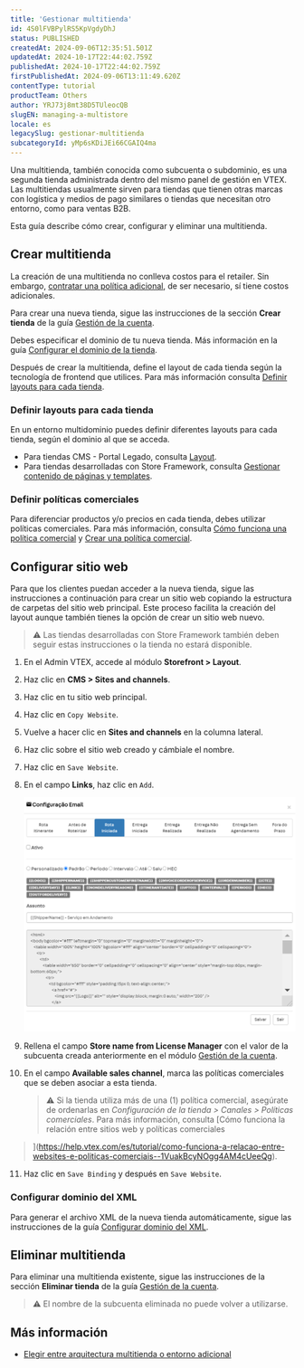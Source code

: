 ```yaml
---
title: 'Gestionar multitienda'
id: 4S0lFVBPylRS5KpVgdyDhJ
status: PUBLISHED
createdAt: 2024-09-06T12:35:51.501Z
updatedAt: 2024-10-17T22:44:02.759Z
publishedAt: 2024-10-17T22:44:02.759Z
firstPublishedAt: 2024-09-06T13:11:49.620Z
contentType: tutorial
productTeam: Others
author: YRJ73j8mt38D5TUleocQB
slugEN: managing-a-multistore
locale: es
legacySlug: gestionar-multitienda
subcategoryId: yMp6sKDiJEi66CGAIQ4ma
---
```


Una multitienda, también conocida como subcuenta o subdominio, es una segunda tienda administrada dentro del mismo panel de gestión en VTEX. Las multitiendas usualmente sirven para tiendas que tienen otras marcas con logística y medios de pago similares o tiendas que necesitan otro entorno, como para ventas B2B.

Esta guía describe cómo crear, configurar y eliminar una multitienda.

## Crear multitienda

La creación de una multitienda no conlleva costos para el retailer. Sin embargo, [contratar una política adicional](https://help.vtex.com/es/tutorial/contratacao-de-politica-comercial-adicional--61vuFOw4yGh6nwSmkLJL1X), de ser necesario, sí tiene costos adicionales.

Para crear una nueva tienda, sigue las instrucciones de la sección **Crear tienda** de la guía [Gestión de la cuenta](https://help.vtex.com/es/tutorial/account-details-page--2vhUVOKfCaswqLguT2F9xq#crear-tienda).

Debes especificar el dominio de tu nueva tienda. Más información en la guía [Configurar el dominio de la tienda](https://help.vtex.com/es/tutorial/configurando-dominios-no-gerenciamento-da-conta--tutorials_2450).

Después de crear la multitienda, define el layout de cada tienda según la tecnología de frontend que utilices. Para más información consulta [Definir layouts para cada tienda](#definir-layouts-para-cada-tienda).

### Definir layouts para cada tienda

En un entorno multidominio puedes definir diferentes layouts para cada tienda, según el dominio al que se acceda.

- Para tiendas CMS - Portal Legado, consulta [Layout](https://help.vtex.com/es/subcategory/layout--2g6LxtasS4iSeGEqeYUuGW).
- Para tiendas desarrolladas con Store Framework, consulta [Gestionar contenido de páginas y templates](https://help.vtex.com/es/tutorial/gerenciando-conteudo-de-pagina-e-template--3tMbx6HXy4Fy5r9EhboG37).

### Definir políticas comerciales

Para diferenciar productos y/o precios en cada tienda, debes utilizar políticas comerciales. Para más información, consulta [Cómo funciona una política comercial](https://help.vtex.com/es/tutorial/como-funciona-uma-politica-comercial--6Xef8PZiFm40kg2STrMkMV) y [Crear una política comercial](https://help.vtex.com/es/tutorial/o-que-e-uma-politica-comercial--563tbcL0TYKEKeOY4IAgAE).

## Configurar sitio web

Para que los clientes puedan acceder a la nueva tienda, sigue las instrucciones a continuación para crear un sitio web copiando la estructura de carpetas del sitio web principal. Este proceso facilita la creación del layout aunque también tienes la opción de crear un sitio web nuevo.

>⚠️ Las tiendas desarrolladas con Store Framework también deben seguir estas instrucciones o la tienda no estará disponible.

1. En el Admin VTEX, accede al módulo **Storefront > Layout**.
2. Haz clic en **CMS > Sites and channels**.
3. Haz clic en tu sitio web principal.
4. Haz clic en `Copy Website`.
5. Vuelve a hacer clic en **Sites and channels** en la columna lateral.
6. Haz clic sobre el sitio web creado y cámbiale el nombre.
7. Haz clic en `Save Website`.
8. En el campo **Links**, haz clic en `Add`.

    ![cms-layout](https://raw.githubusercontent.com/vtexdocs/help-center-content/refs/heads/main/_1.png)

9. Rellena el campo **Store name from License Manager** con el valor de la subcuenta creada anteriormente en el módulo [Gestión de la cuenta](#crear-multitienda).
10. En el campo **Available sales channel**, marca las políticas comerciales que se deben asociar a esta tienda.

    >⚠️ Si la tienda utiliza más de una (1) política comercial, asegúrate de ordenarlas en *Configuración de la tienda > Canales > Políticas comerciales*. Para más información, consulta [Cómo funciona la relación entre sitios web y políticas comerciales
> ](https://help.vtex.com/es/tutorial/como-funciona-a-relacao-entre-websites-e-politicas-comerciais--1VuakBcyNOgg4AM4cUeeQg).

11. Haz clic en `Save Binding` y después en `Save Website`.

### Configurar dominio del XML

Para generar el archivo XML de la nueva tienda automáticamente, sigue las instrucciones de la guía [Configurar dominio del XML](https://help.vtex.com/es/tutorial/configurar-dominio-do-xml--2RkGK4vHS0c6sYuUw0cUWC).

## Eliminar multitienda

Para eliminar una multitienda existente, sigue las instrucciones de la sección **Eliminar tienda** de la guía [Gestión de la cuenta](https://help.vtex.com/es/tutorial/account-details-page--2vhUVOKfCaswqLguT2F9xq#eliminar-tienda).

>⚠️ El nombre de la subcuenta eliminada no puede volver a utilizarse.

## Más información

- [Elegir entre arquitectura multitienda o entorno adicional](https://help.vtex.com/es/tutorial/escolhendo-entre-arquitetura-multi-loja-ou-ambiente-adicional--4HRNpa1OCKZ5YzP8yiilBL)
